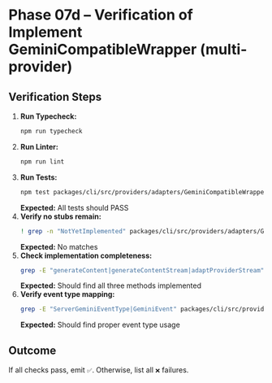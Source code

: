 # Phase 07d – Verification of Implement GeminiCompatibleWrapper (multi-provider)

## Verification Steps

1. **Run Typecheck:**
   ```bash
   npm run typecheck
   ```
2. **Run Linter:**
   ```bash
   npm run lint
   ```
3. **Run Tests:**
   ```bash
   npm test packages/cli/src/providers/adapters/GeminiCompatibleWrapper.test.ts
   ```
   **Expected:** All tests should PASS
4. **Verify no stubs remain:**
   ```bash
   ! grep -n "NotYetImplemented" packages/cli/src/providers/adapters/GeminiCompatibleWrapper.ts
   ```
   **Expected:** No matches
5. **Check implementation completeness:**
   ```bash
   grep -E "generateContent|generateContentStream|adaptProviderStream" packages/cli/src/providers/adapters/GeminiCompatibleWrapper.ts | grep -E "async|function"
   ```
   **Expected:** Should find all three methods implemented
6. **Verify event type mapping:**
   ```bash
   grep -E "ServerGeminiEventType|GeminiEvent" packages/cli/src/providers/adapters/GeminiCompatibleWrapper.ts
   ```
   **Expected:** Should find proper event type usage

## Outcome

If all checks pass, emit `✅`. Otherwise, list all `❌` failures.
